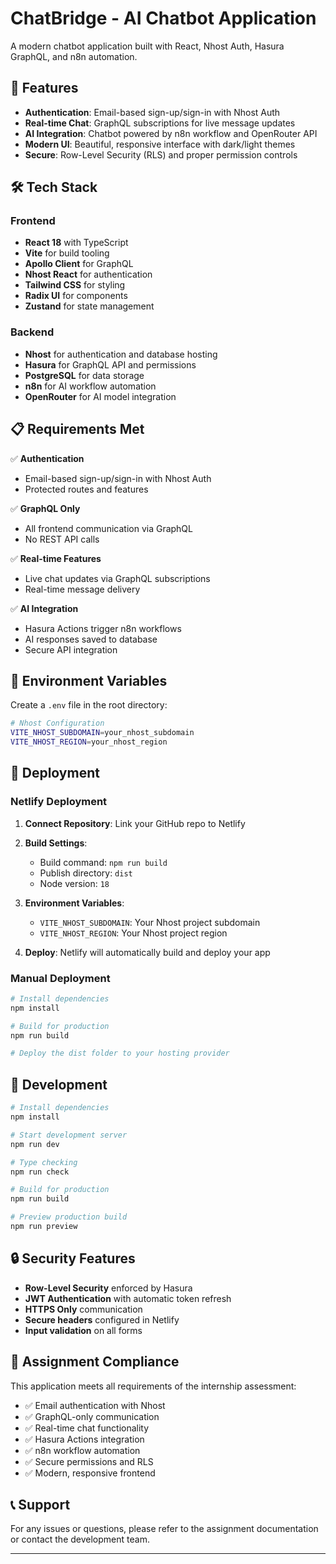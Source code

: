 # ChatBridge - AI Chatbot Application

A modern chatbot application built with React, Nhost Auth, Hasura GraphQL, and n8n automation.

## 🚀 Features

- **Authentication**: Email-based sign-up/sign-in with Nhost Auth
- **Real-time Chat**: GraphQL subscriptions for live message updates
- **AI Integration**: Chatbot powered by n8n workflow and OpenRouter API
- **Modern UI**: Beautiful, responsive interface with dark/light themes
- **Secure**: Row-Level Security (RLS) and proper permission controls

## 🛠 Tech Stack

### Frontend
- **React 18** with TypeScript
- **Vite** for build tooling
- **Apollo Client** for GraphQL
- **Nhost React** for authentication
- **Tailwind CSS** for styling
- **Radix UI** for components
- **Zustand** for state management

### Backend
- **Nhost** for authentication and database hosting
- **Hasura** for GraphQL API and permissions
- **PostgreSQL** for data storage
- **n8n** for AI workflow automation
- **OpenRouter** for AI model integration

## 📋 Requirements Met

✅ **Authentication**
- Email-based sign-up/sign-in with Nhost Auth
- Protected routes and features

✅ **GraphQL Only**
- All frontend communication via GraphQL
- No REST API calls

✅ **Real-time Features**
- Live chat updates via GraphQL subscriptions
- Real-time message delivery

✅ **AI Integration**
- Hasura Actions trigger n8n workflows
- AI responses saved to database
- Secure API integration

## 🔧 Environment Variables

Create a `.env` file in the root directory:

```bash
# Nhost Configuration
VITE_NHOST_SUBDOMAIN=your_nhost_subdomain
VITE_NHOST_REGION=your_nhost_region
```

## 🚀 Deployment

### Netlify Deployment

1. **Connect Repository**: Link your GitHub repo to Netlify

2. **Build Settings**:
   - Build command: `npm run build`
   - Publish directory: `dist`
   - Node version: `18`

3. **Environment Variables**:
   - `VITE_NHOST_SUBDOMAIN`: Your Nhost project subdomain
   - `VITE_NHOST_REGION`: Your Nhost project region

4. **Deploy**: Netlify will automatically build and deploy your app

### Manual Deployment

```bash
# Install dependencies
npm install

# Build for production
npm run build

# Deploy the dist folder to your hosting provider
```

## 📖 Development

```bash
# Install dependencies
npm install

# Start development server
npm run dev

# Type checking
npm run check

# Build for production
npm run build

# Preview production build
npm run preview
```

## 🔒 Security Features

- **Row-Level Security** enforced by Hasura
- **JWT Authentication** with automatic token refresh
- **HTTPS Only** communication
- **Secure headers** configured in Netlify
- **Input validation** on all forms

## 🎯 Assignment Compliance

This application meets all requirements of the internship assessment:

- ✅ Email authentication with Nhost
- ✅ GraphQL-only communication
- ✅ Real-time chat functionality
- ✅ Hasura Actions integration
- ✅ n8n workflow automation
- ✅ Secure permissions and RLS
- ✅ Modern, responsive frontend

## 📞 Support

For any issues or questions, please refer to the assignment documentation or contact the development team.

---

